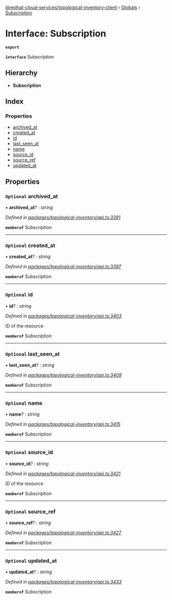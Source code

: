 [@redhat-cloud-services/topological-inventory-client](../README.md) › [Globals](../globals.md) › [Subscription](subscription.md)

# Interface: Subscription

**`export`** 

**`interface`** Subscription

## Hierarchy

* **Subscription**

## Index

### Properties

* [archived_at](subscription.md#optional-archived_at)
* [created_at](subscription.md#optional-created_at)
* [id](subscription.md#optional-id)
* [last_seen_at](subscription.md#optional-last_seen_at)
* [name](subscription.md#optional-name)
* [source_id](subscription.md#optional-source_id)
* [source_ref](subscription.md#optional-source_ref)
* [updated_at](subscription.md#optional-updated_at)

## Properties

### `Optional` archived_at

• **archived_at**? : *string*

*Defined in [packages/topological-inventory/api.ts:3391](https://github.com/Hyperkid123/javascript-clients/blob/master/packages/topological-inventory/api.ts#L3391)*

**`memberof`** Subscription

___

### `Optional` created_at

• **created_at**? : *string*

*Defined in [packages/topological-inventory/api.ts:3397](https://github.com/Hyperkid123/javascript-clients/blob/master/packages/topological-inventory/api.ts#L3397)*

**`memberof`** Subscription

___

### `Optional` id

• **id**? : *string*

*Defined in [packages/topological-inventory/api.ts:3403](https://github.com/Hyperkid123/javascript-clients/blob/master/packages/topological-inventory/api.ts#L3403)*

ID of the resource

**`memberof`** Subscription

___

### `Optional` last_seen_at

• **last_seen_at**? : *string*

*Defined in [packages/topological-inventory/api.ts:3409](https://github.com/Hyperkid123/javascript-clients/blob/master/packages/topological-inventory/api.ts#L3409)*

**`memberof`** Subscription

___

### `Optional` name

• **name**? : *string*

*Defined in [packages/topological-inventory/api.ts:3415](https://github.com/Hyperkid123/javascript-clients/blob/master/packages/topological-inventory/api.ts#L3415)*

**`memberof`** Subscription

___

### `Optional` source_id

• **source_id**? : *string*

*Defined in [packages/topological-inventory/api.ts:3421](https://github.com/Hyperkid123/javascript-clients/blob/master/packages/topological-inventory/api.ts#L3421)*

ID of the resource

**`memberof`** Subscription

___

### `Optional` source_ref

• **source_ref**? : *string*

*Defined in [packages/topological-inventory/api.ts:3427](https://github.com/Hyperkid123/javascript-clients/blob/master/packages/topological-inventory/api.ts#L3427)*

**`memberof`** Subscription

___

### `Optional` updated_at

• **updated_at**? : *string*

*Defined in [packages/topological-inventory/api.ts:3433](https://github.com/Hyperkid123/javascript-clients/blob/master/packages/topological-inventory/api.ts#L3433)*

**`memberof`** Subscription
